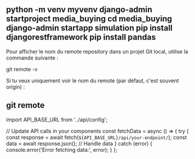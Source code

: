 python   -m   venv  myvenv
django-admin startproject media_buying
cd media_buying
django-admin startapp simulation
pip install djangorestframework
pip install pandas
--------------------------------------------------------------------
Pour afficher le nom du remote repository dans un projet Git local, utilise la commande suivante :

git remote -v

Si tu veux uniquement voir le nom du remote (par défaut, c'est souvent origin) :

git remote
--------------------------------------------------------------------------
import API_BASE_URL from '../api/config';

// Update API calls in your components
const fetchData = async () => {
  try {
    const response = await fetch(`${API_BASE_URL}/api/your-endpoint/`);
    const data = await response.json();
    // Handle data
  } catch (error) {
    console.error('Error fetching data:', error);
  }
};